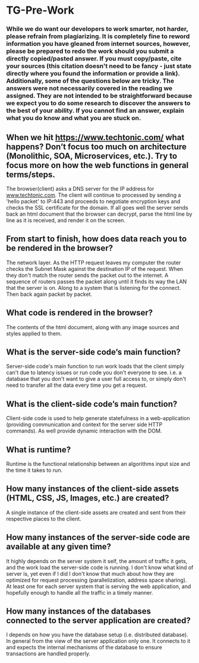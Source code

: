 # TG-Pre-Work

### While we do want our developers to work smarter, not harder, please refrain from plagiarizing.  It is completely fine to reword information you have gleaned from internet sources, however, please be prepared to redo the work should you submit a directly copied/pasted answer.  If you must copy/paste, cite your sources (this citation doesn't need to be fancy - just state directly where you found the information or provide a link).  Additionally, some of the questions below are tricky.  The answers were not necessarily covered in the reading we assigned.  They are not intended to be straightforward because we expect you to do some research to discover the answers to the best of your ability.  If you cannot find an answer, explain what you do know and what you are stuck on.  

## When we hit https://www.techtonic.com/ what happens? Don’t focus too much on architecture (Monolithic, SOA, Microservices, etc.). Try to focus more on how the web functions in general terms/steps.

The browser(client) asks a DNS server for the IP address for www.techtonic.com.  The client will continue to processed by sending a 'hello packet'
to IP:443 and proceeds to negotiate encryption keys and checks the SSL certificate for the domain. If all goes well the server sends back an html document that the browser can decrypt, parse the html line by line as it is received, and render it on the screen.    

## From start to finish, how does data reach you to be rendered in the browser?

The network layer. As the HTTP request leaves my computer the router checks the Subnet Mask against the destination IP of the request. When they don't match the router sends the packet out to the internet. A sequence of routers passes the packet along until it finds its way the LAN that the server is on. Along to a system that is listening for the connect. Then back again packet by packet. 


## What code is rendered in the browser?

The contents of the html document, along with any image sources and styles applied to them.

## What is the server-side code’s main function?

Server-side code's main function to run work loads that the client simply can't due to latency issues or run code you don't everyone to see. i.e. a database that you don't want to give a user full access to, or simply don't need to transfer all the data every time you get a request.

## What is the client-side code’s main function?

Client-side code is used to help generate statefulness in a web-application (providing communication and context for the server side HTTP commands). As well provide dynamic interaction with the DOM.

## What is runtime?

Runtime is the functional relationship between an algorithms input size and the time it takes to run.  

## How many instances of the client-side assets (HTML, CSS, JS, Images, etc.) are created?

A single instance of the client-side assets are created and sent from their respective places to the client.  

## How many instances of the server-side code are available at any given time?

It highly depends on the server system it self, the amount of traffic it gets, and the work load the server-side code is running. I don't know what kind of server is, yet even if I did I don't know that much about how they are optimized for request processing (parallelization, address space sharing).
At least one for each server system that is serving the web application, and hopefully enough to handle all the traffic in a timely manner.          

## How many instances of the databases connected to the server application are created?

I depends on how you have the database setup (i.e. distributed database). In general from the view of the server application only one. It connects to it and expects the internal mechanisms of the database to ensure transactions are handled properly.
